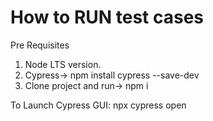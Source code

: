 # How to RUN test cases

Pre Requisites
1. Node LTS version.
2. Cypress-> npm install cypress --save-dev
3. Clone project and run-> npm i


To Launch Cypress GUI:
npx cypress open





